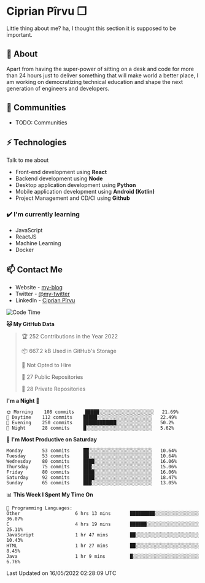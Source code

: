 # Ciprian Pîrvu ❐

Little thing about me? ha, I thought this section it is supposed to be important.

## 🧐 About

Apart from having the super-power of sitting on a desk and code for more than 24 hours just to deliver something that will make world a better place, I am working on democratizing technical education and shape the next generation of engineers and developers.

## 👯 Communities

-   TODO: Communities

## ⚡ Technologies

Talk to me about

-   Front-end development using **React**
-   Backend development using **Node**
-   Desktop application development using **Python**
-   Mobile application development using **Android (Kotlin)**
-   Project Management and CD/CI using **Github**

### ✔️ I'm currently learning

-   JavaScript
-   ReactJS
-   Machine Learning
-   Docker

## 📫 Contact Me

-   Website - [my-blog]()
-   Twitter - [@my-twitter]()
-   LinkedIn - [Ciprian Pîrvu](https://www.linkedin.com/in/p%C3%AErvu-ciprian-cristian-4415991b1/)

<!--START_SECTION:waka-->
![Code Time](http://img.shields.io/badge/Code%20Time-1%2C196%20hrs%2056%20mins-blue)

**🐱 My GitHub Data** 

> 🏆 252 Contributions in the Year 2022
 > 
> 📦 667.2 kB Used in GitHub's Storage 
 > 
> 🚫 Not Opted to Hire
 > 
> 📜 27 Public Repositories 
 > 
> 🔑 28 Private Repositories  
 > 
**I'm a Night 🦉** 

```text
🌞 Morning    108 commits    █████░░░░░░░░░░░░░░░░░░░░   21.69% 
🌆 Daytime    112 commits    █████░░░░░░░░░░░░░░░░░░░░   22.49% 
🌃 Evening    250 commits    ████████████░░░░░░░░░░░░░   50.2% 
🌙 Night      28 commits     █░░░░░░░░░░░░░░░░░░░░░░░░   5.62%

```
📅 **I'm Most Productive on Saturday** 

```text
Monday       53 commits     ██░░░░░░░░░░░░░░░░░░░░░░░   10.64% 
Tuesday      53 commits     ██░░░░░░░░░░░░░░░░░░░░░░░   10.64% 
Wednesday    80 commits     ████░░░░░░░░░░░░░░░░░░░░░   16.06% 
Thursday     75 commits     ███░░░░░░░░░░░░░░░░░░░░░░   15.06% 
Friday       80 commits     ████░░░░░░░░░░░░░░░░░░░░░   16.06% 
Saturday     92 commits     ████░░░░░░░░░░░░░░░░░░░░░   18.47% 
Sunday       65 commits     ███░░░░░░░░░░░░░░░░░░░░░░   13.05%

```


📊 **This Week I Spent My Time On** 

```text
💬 Programming Languages: 
Other                    6 hrs 13 mins       █████████░░░░░░░░░░░░░░░░   36.07% 
C                        4 hrs 19 mins       ██████░░░░░░░░░░░░░░░░░░░   25.11% 
JavaScript               1 hr 47 mins        ██░░░░░░░░░░░░░░░░░░░░░░░   10.43% 
HTML                     1 hr 27 mins        ██░░░░░░░░░░░░░░░░░░░░░░░   8.45% 
Java                     1 hr 9 mins         █░░░░░░░░░░░░░░░░░░░░░░░░   6.76%

```


 Last Updated on 16/05/2022 02:28:09 UTC
<!--END_SECTION:waka-->
